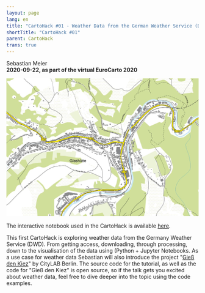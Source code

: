 ```yaml
---
layout: page
lang: en
title: "CartoHack #01 - Weather Data from the German Weather Service (DWD)"
shortTitle: "CartoHack #01" 
parent: CartoHack
trans: true
---
```


Sebastian Meier<br />
<strong>2020-09-22, as part of the virtual EuroCarto 2020</strong>

![CartoHack #01](/images/cartohack/02-qgis.jpg)

The interactive notebook used in the CartoHack is available <a href="https://colab.research.google.com/drive/1tqc5jBqMXPdP6j1FjmJXkXEToJw9mgRo">here</a>.

This first CartoHack is exploring weather data from the Germany Weather Service (DWD). From getting access, downloading, through processing, down to the visualisation of the data using (Python + Jupyter Notebooks. As a use case for weather data Sebastian will also introduce the project "<a href="https://giessdenkiez.de">Gieß den Kiez</a>" by CityLAB Berlin. The source code for the tutorial, as well as the code for "Gieß den Kiez" is open source, so if the talk gets you excited about weather data, feel free to dive deeper into the topic using the code examples.